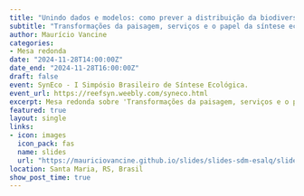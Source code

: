 ```yaml
---
title: "Unindo dados e modelos: como prever a distribuição da biodiversidade e serviços ecossistêmicos na escala da paisagem?"
subtitle: "Transformações da paisagem, serviços e o papel da síntese ecológica no Brasil"
author: Maurício Vancine
categories:
- Mesa redonda
date: "2024-11-28T14:00:00Z"
date_end: "2024-11-28T16:00:00Z"
draft: false
event: SynEco - I Simpósio Brasileiro de Síntese Ecológica.
event_url: https://reefsyn.weebly.com/syneco.html
excerpt: Mesa redonda sobre 'Transformações da paisagem, serviços e o papel da síntese ecológica no Brasil'.
featured: true
layout: single
links:
- icon: images
  icon_pack: fas
  name: slides
  url: "https://mauriciovancine.github.io/slides/slides-sdm-esalq/slides-sdm-esalq.pdf"
location: Santa Maria, RS, Brasil
show_post_time: true
---
```

